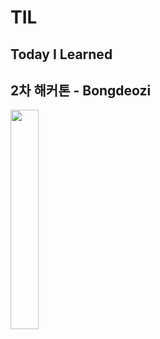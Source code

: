 # TIL
## Today I Learned 

## 2차 해커톤 - Bongdeozi

<img src="/Reference/봉더지.gif" width="30%" height="30%"></img>

